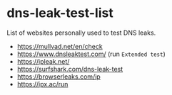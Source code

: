 # dns-leak-test-list
List of websites personally used to test DNS leaks.

- https://mullvad.net/en/check
- https://www.dnsleaktest.com/ (run `Extended test`)
- https://ipleak.net/
- https://surfshark.com/dns-leak-test
- https://browserleaks.com/ip
- https://ipx.ac/run
